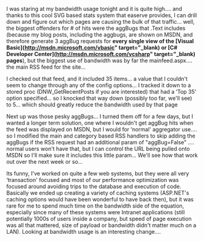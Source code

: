 I was staring at my bandwidth usage tonight and it is quite high.... and thanks to this cool SVG based stats system that easerve provides, I can drill down and figure out which pages are causing the bulk of that traffic... well, the biggest offenders for # of hits were the aggBugs that .Text includes (because my blog posts, including the aggbugs, are shown on MSDN, and therefore generate 3 aggBug requests for **every single view of the [Visual Basic](http://msdn.microsoft.com/vbasic" target="_blank) or [C# Developer Center](http://msdn.microsoft.com/vcsharp" target="_blank) pages**), but the biggest use of bandwidth was by far the mainfeed.aspx.... the main RSS feed for the site...

I checked out that feed, and it included 35 items... a value that I couldn't seem to change through any of the config options... I tracked it down to a stored proc (DNW_GetRecentPosts if you are interested) that had a &#8216;Top 35' option specified... so I knocked that way down (possibly too far, we'll see) to 5... which should greatly reduce the bandwidth used by that page

Next up was those pesky aggBugs... I turned them off for a few days, but I wanted a longer term solution, one where I wouldn't get aggBug hits when the feed was displayed on MSDN, but I would for &#8216;normal' aggregator use.... so I modified the main and category based RSS handlers to skip adding the aggBugs if the RSS request had an additional param of "aggBug=False" .... normal users won't have that, but I can control the URL being pulled onto MSDN so I'll make sure it includes this little param... We'll see how that work out over the next week or so...

Its funny, I've worked on quite a few web systems, but they were all very &#8216;transaction' focused and most of our performance optimization was focused around avoiding trips to the database and execution of code. Basically we ended up creating a variety of caching systems (ASP.NET's caching options would have been wonderful to have back then), but it was rare for me to spend much time on the bandwidth side of the equation, especially since many of these systems were Intranet applications (still potentially 1000s of users inside a company, but speed of page execution was all that mattered, size of payload or bandwidth didn't matter much on a LAN). Looking at bandwidth usage is an interesting change....